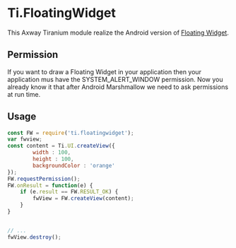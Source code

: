 # Ti.FloatingWidget

This Axway Tiranium module realize the Android version of [Floating Widget](https://www.simplifiedcoding.net/android-floating-widget-tutorial/).

## Permission

If you want to draw a Floating Widget in your application then your application mus have the SYSTEM\_ALERT\_WINDOW permission. Now you already know it that after Android Marshmallow we need to ask permissions at run time.

## Usage

```javascript
const FW = require('ti.floatingwidget');
var fwview;
const content = Ti.UI.createView({
		width : 100,
		height : 100,
		backgroundColor : 'orange'
});
FW.requestPermission();
FW.onResult = function(e) {
	if (e.result == FW.RESULT_OK) {
		fwView = FW.createView(content);
	}	
}


// ...
fwView.destroy();

```
